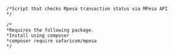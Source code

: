 
    /*Script that checks Mpesa transaction status via MPesa API
    */
    
    /*
    *Requires the following package.
    *Install using composer
    *composer require safaricom/mpesa
    */
